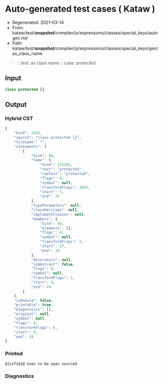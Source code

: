 # Auto-generated test cases ( Kataw )
- Regenerated: 2021-03-14
- From: kataw/test/__snapshot__/compiler/js/expressions/classes/special_keys/autogen.md
- Path: kataw/test/__snapshot__/compiler/js/expressions/classes/special_keys/gen/as_class_name
> :: test: as class name
> :: case: protected
## Input

`````js
class protected {}
`````

## Output

### Hybrid CST

```javascript
{
    "kind": 2243,
    "source": "class protected {}",
    "filename": "",
    "statements": [
        {
            "kind": 48,
            "name": {
                "kind": 131102,
                "text": "protected",
                "rawText": "protected",
                "flags": 0,
                "symbol": null,
                "transformFlags": 1025,
                "start": 5,
                "end": 15
            },
            "typeParameters": null,
            "classHeritage": null,
            "implementClauses": null,
            "members": {
                "kind": 50,
                "elements": [],
                "flags": 0,
                "symbol": null,
                "transformFlags": 1,
                "start": 17,
                "end": 18
            },
            "decorators": null,
            "isAbstract": false,
            "flags": 0,
            "symbol": null,
            "transformFlags": 1,
            "start": 0,
            "end": 18
        }
    ],
    "isModule": false,
    "printable": true,
    "diagnostics": [],
    "original": null,
    "symbol": null,
    "flags": 0,
    "transformFlags": 0,
    "start": 0,
    "end": 18
}
```

### Printed

```javascript
@{x2716}@ Soon to be open sourced
```

### Diagnostics

```javascript

```


